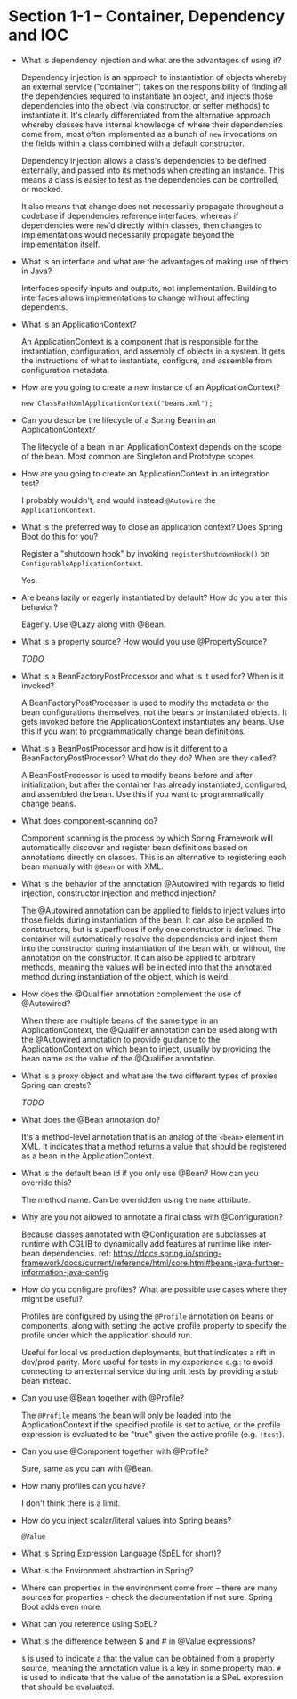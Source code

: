 #   Section 1-1 – Container, Dependency and IOC

*   What is dependency injection and what are the advantages of using it?

    Dependency injection is an approach to instantiation of objects whereby an external service ("container") takes on
    the responsibility of finding all the dependencies required to instantiate an object, and injects those
    dependencies into the object (via constructor, or setter methods) to instantiate it. It's clearly differentiated
    from the alternative approach whereby classes have internal knowledge of where their dependencies come from, most
    often implemented as a bunch of `new` invocations on the fields within a class combined with a default constructor.

    Dependency injection allows a class's dependencies to be defined externally, and passed into its methods when
    creating an instance. This means a class is easier to test as the dependencies can be controlled, or mocked.

    It also means that change does not necessarily propagate throughout a codebase if dependencies reference interfaces,
    whereas if dependencies were `new`'d directly within classes, then changes to implementations would necessarily
    propagate beyond the implementation itself.

*   What is an interface and what are the advantages of making use of them in Java?

    Interfaces specify inputs and outputs, not implementation. Building to interfaces allows implementations to change
    without affecting dependents.

*   What is an ApplicationContext?

    An ApplicationContext is a component that is responsible for the instantiation, configuration, and assembly of
    objects in a system. It gets the instructions of what to instantiate, configure, and assemble from configuration
    metadata.

*   How are you going to create a new instance of an ApplicationContext?

    `new ClassPathXmlApplicationContext("beans.xml");`

*   Can you describe the lifecycle of a Spring Bean in an ApplicationContext?

    The lifecycle of a bean in an ApplicationContext depends on the scope of the bean. Most common are Singleton and
    Prototype scopes.

*   How are you going to create an ApplicationContext in an integration test?

    I probably wouldn't, and would instead `@Autowire` the `ApplicationContext`.

*   What is the preferred way to close an application context? Does Spring Boot do this for you?

    Register a "shutdown hook" by invoking `registerShutdownHook()` on `ConfigurableApplicationContext`.

    Yes.

*   Are beans lazily or eagerly instantiated by default? How do you alter this behavior?

    Eagerly.
    Use @Lazy along with @Bean.

*   What is a property source? How would you use @PropertySource?

    *TODO*

*   What is a BeanFactoryPostProcessor and what is it used for? When is it invoked?

    A BeanFactoryPostProcessor is used to modify the metadata or the bean configurations themselves, not the beans or
    instantiated objects. It gets invoked before the ApplicationContext instantiates any beans. Use this if you want to
    programmatically change bean definitions.

*   What is a BeanPostProcessor and how is it different to a BeanFactoryPostProcessor? What do they do? When are they called?

    A BeanPostProcessor is used to modify beans before and after initialization, but after the container has already
    instantiated, configured, and assembled the bean. Use this if you want to programmatically change beans.

*   What does component-scanning do?

    Component scanning is the process by which Spring Framework will automatically discover and register bean
    definitions based on annotations directly on classes. This is an alternative to registering each bean manually
    with `@Bean` or with XML.

*   What is the behavior of the annotation @Autowired with regards to field injection, constructor injection and method injection?

    The @Autowired annotation can be applied to fields to inject values into those fields during instantiation of the
    bean.
    It can also be applied to constructors, but is superfluous if only one constructor is defined. The container will
    automatically resolve the dependencies and inject them into the constructor during instantiation of the bean with,
    or without, the annotation on the constructor.
    It can also be applied to arbitrary methods, meaning the values will be injected into that the annotated method
    during instantiation of the object, which is weird.

*   How does the @Qualifier annotation complement the use of @Autowired?

    When there are multiple beans of the same type in an ApplicationContext, the @Qualifier annotation can be used along
    with the @Autowired annotation to provide guidance to the ApplicationContext on which bean to inject, usually by
    providing the bean name as the value of the @Qualifier annotation.

*   What is a proxy object and what are the two different types of proxies Spring can create?
    
    *TODO*

*   What does the @Bean annotation do?

    It's a method-level annotation that is an analog of the `<bean>` element in XML. It indicates that a method returns
    a value that should be registered as a bean in the ApplicationContext.

*   What is the default bean id if you only use @Bean? How can you override this?

    The method name. Can be overridden using the `name` attribute.

*   Why are you not allowed to annotate a final class with @Configuration?

    Because classes annotated with @Configuration are subclasses at runtime with CGLIB to dynamically add features at
    runtime like inter-bean dependencies.
    ref: https://docs.spring.io/spring-framework/docs/current/reference/html/core.html#beans-java-further-information-java-config

*   How do you configure profiles? What are possible use cases where they might be useful?

    Profiles are configured by using the `@Profile` annotation on beans or components, along with setting the active
    profile property to specify the profile under which the application should run.

    Useful for local vs production deployments, but that indicates a rift in dev/prod parity. More useful for tests in
    my experience e.g.: to avoid connecting to an external service during unit tests by providing a stub bean instead.

*   Can you use @Bean together with @Profile?

    The `@Profile` means the bean will only be loaded into the ApplicationContext if the specified profile is set to
    active, or the profile expression is evaluated to be "true" given the active profile (e.g. `!test`).

*   Can you use @Component together with @Profile?

    Sure, same as you can with @Bean.

*   How many profiles can you have?

    I don't think there is a limit.

*   How do you inject scalar/literal values into Spring beans?

    `@Value`

*   What is Spring Expression Language (SpEL for short)?
*   What is the Environment abstraction in Spring?
*   Where can properties in the environment come from – there are many sources for properties – check the documentation if not sure. Spring Boot adds even more.
*   What can you reference using SpEL?
*   What is the difference between $ and # in @Value expressions?

    `$` is used to indicate a that the value can be obtained from a property source, meaning the annotation value is a key
    in some property map.
    `#` is used to indicate that the value of the annotation is a SPeL expression that should be evaluated.